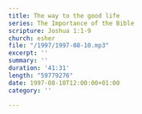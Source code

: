 ```yaml
---
title: The way to the good life
series: The Importance of the Bible
scripture: Joshua 1:1-9
church: esher
file: "/1997/1997-08-10.mp3"
excerpt: ''
summary: ''
duration: '41:31'
length: "59779276"
date: 1997-08-10T12:00:00+01:00
category: ''

---
```

